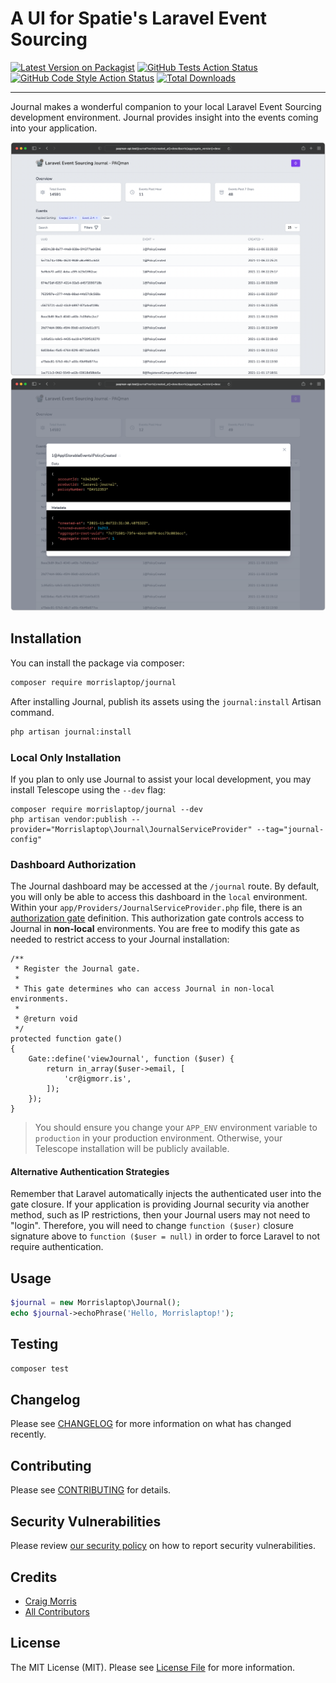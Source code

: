# A UI for Spatie's Laravel Event Sourcing

[![Latest Version on Packagist](https://img.shields.io/packagist/v/morrislaptop/journal.svg?style=flat-square)](https://packagist.org/packages/morrislaptop/journal)
[![GitHub Tests Action Status](https://img.shields.io/github/workflow/status/morrislaptop/journal/run-tests?label=tests)](https://github.com/morrislaptop/journal/actions?query=workflow%3Arun-tests+branch%3Amain)
[![GitHub Code Style Action Status](https://img.shields.io/github/workflow/status/morrislaptop/journal/Check%20&%20fix%20styling?label=code%20style)](https://github.com/morrislaptop/journal/actions?query=workflow%3A"Check+%26+fix+styling"+branch%3Amain)
[![Total Downloads](https://img.shields.io/packagist/dt/morrislaptop/journal.svg?style=flat-square)](https://packagist.org/packages/morrislaptop/journal)

---
Journal makes a wonderful companion to your local Laravel Event Sourcing development environment. Journal provides insight into the events coming into your application.

![index view](index.png)
![detail view](detail.png)

## Installation

You can install the package via composer:

```bash
composer require morrislaptop/journal
```

After installing Journal, publish its assets using the `journal:install` Artisan command.

```bash
php artisan journal:install
```

### Local Only Installation

If you plan to only use Journal to assist your local development, you may install Telescope using the `--dev` flag:

    composer require morrislaptop/journal --dev
    php artisan vendor:publish --provider="Morrislaptop\Journal\JournalServiceProvider" --tag="journal-config"

### Dashboard Authorization

The Journal dashboard may be accessed at the `/journal` route. By default, you will only be able to access this dashboard in the `local` environment. Within your `app/Providers/JournalServiceProvider.php` file, there is an [authorization gate](/docs/{{version}}/authorization#gates) definition. This authorization gate controls access to Journal in **non-local** environments. You are free to modify this gate as needed to restrict access to your Journal installation:

    /**
     * Register the Journal gate.
     *
     * This gate determines who can access Journal in non-local environments.
     *
     * @return void
     */
    protected function gate()
    {
        Gate::define('viewJournal', function ($user) {
            return in_array($user->email, [
                'cr@igmorr.is',
            ]);
        });
    }

> You should ensure you change your `APP_ENV` environment variable to `production` in your production environment. Otherwise, your Telescope installation will be publicly available.

#### Alternative Authentication Strategies

Remember that Laravel automatically injects the authenticated user into the gate closure. If your application is providing Journal security via another method, such as IP restrictions, then your Journal users may not need to "login". Therefore, you will need to change `function ($user)` closure signature above to `function ($user = null)` in order to force Laravel to not require authentication.

## Usage

```php
$journal = new Morrislaptop\Journal();
echo $journal->echoPhrase('Hello, Morrislaptop!');
```

## Testing

```bash
composer test
```

## Changelog

Please see [CHANGELOG](CHANGELOG.md) for more information on what has changed recently.

## Contributing

Please see [CONTRIBUTING](.github/CONTRIBUTING.md) for details.

## Security Vulnerabilities

Please review [our security policy](../../security/policy) on how to report security vulnerabilities.

## Credits

- [Craig Morris](https://github.com/morrislaptop)
- [All Contributors](../../contributors)

## License

The MIT License (MIT). Please see [License File](LICENSE.md) for more information.
